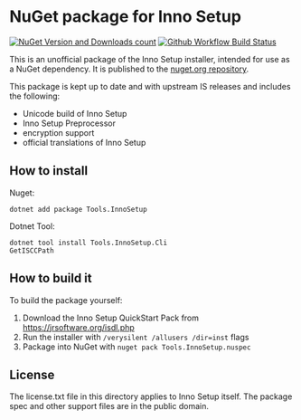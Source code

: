 
NuGet package for Inno Setup
============================

[![NuGet Version and Downloads count](https://buildstats.info/nuget/Tools.InnoSetup)](https://www.nuget.org/packages/Tools.InnoSetup)  [![Github Workflow Build Status](https://github.com/vslavik/nuget-tools-innosetup/workflows/Build%20NuGet%20package/badge.svg)](https://github.com/vslavik/nuget-tools-innosetup/actions)

This is an unofficial package of the Inno Setup installer, intended for use as
a NuGet dependency. It is published to the
[nuget.org repository](https://www.nuget.org/packages/Tools.InnoSetup/).

This package is kept up to date and with upstream IS releases and includes the
following:

 - Unicode build of Inno Setup
 - Inno Setup Preprocessor
 - encryption support
 - official translations of Inno Setup


How to install
--------------

Nuget:
```
dotnet add package Tools.InnoSetup
```

Dotnet Tool:
```
dotnet tool install Tools.InnoSetup.Cli
GetISCCPath
```


How to build it
---------------

To build the package yourself:

1. Download the Inno Setup QuickStart Pack from https://jrsoftware.org/isdl.php
2. Run the installer with `/verysilent /allusers /dir=inst` flags
3. Package into NuGet with `nuget pack Tools.InnoSetup.nuspec`


License
-------

The license.txt file in this directory applies to Inno Setup itself. The package
spec and other support files are in the public domain.
